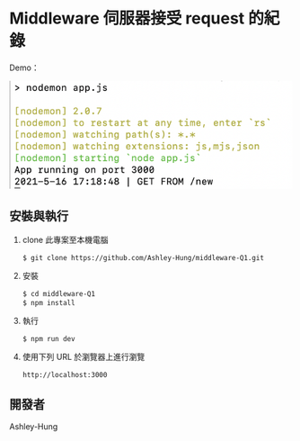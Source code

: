 # Middleware 伺服器接受 request 的紀錄

Demo：

![demo image](https://github.com/Ashley-Hung/middleware-Q1/blob/master/Q1.png)



## 安裝與執行

1. clone 此專案至本機電腦

   ```
   $ git clone https://github.com/Ashley-Hung/middleware-Q1.git
   ```

2. 安裝

   ```
   $ cd middleware-Q1
   $ npm install
   ```

3. 執行

   ```
   $ npm run dev
   ```

4. 使用下列 URL 於瀏覽器上進行瀏覽

   ```
   http://localhost:3000
   ```




## 開發者

Ashley-Hung



